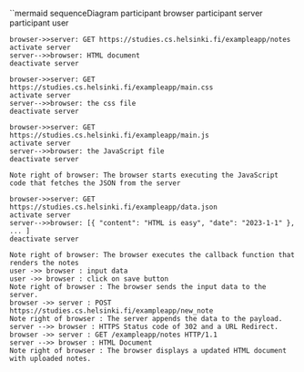 ``mermaid
sequenceDiagram
    participant browser
    participant server
    participant user

    browser->>server: GET https://studies.cs.helsinki.fi/exampleapp/notes
    activate server
    server-->>browser: HTML document
    deactivate server

    browser->>server: GET https://studies.cs.helsinki.fi/exampleapp/main.css
    activate server
    server-->>browser: the css file
    deactivate server

    browser->>server: GET https://studies.cs.helsinki.fi/exampleapp/main.js
    activate server
    server-->>browser: the JavaScript file
    deactivate server

    Note right of browser: The browser starts executing the JavaScript code that fetches the JSON from the server

    browser->>server: GET https://studies.cs.helsinki.fi/exampleapp/data.json
    activate server
    server-->>browser: [{ "content": "HTML is easy", "date": "2023-1-1" }, ... ]
    deactivate server

    Note right of browser: The browser executes the callback function that renders the notes
    user ->> browser : input data
    user ->> browser : click on save button
    Note right of browser : The browser sends the input data to the server.
    browser ->> server : POST https://studies.cs.helsinki.fi/exampleapp/new_note
    Note right of browser : The server appends the data to the payload.
    server -->> browser : HTTPS Status code of 302 and a URL Redirect.
    browser ->> server : GET /exampleapp/notes HTTP/1.1
    server -->> browser : HTML Document
    Note right of browser : The browser displays a updated HTML document with uploaded notes.
```

